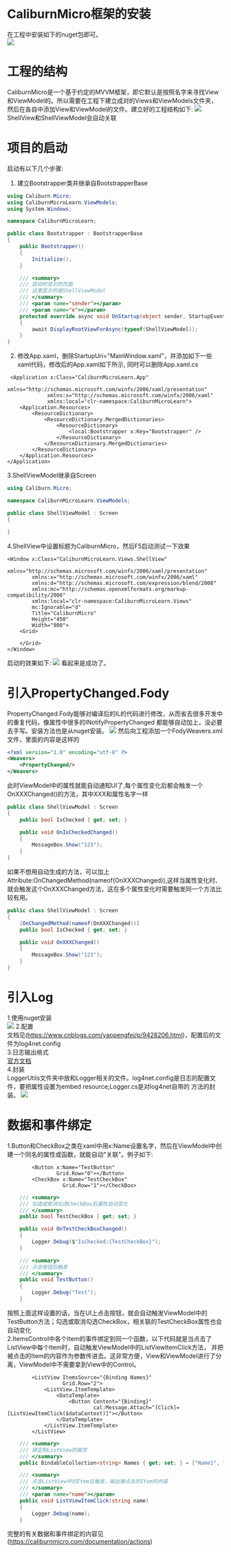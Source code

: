 # CaliburnMicro框架的安装
在工程中安装如下的nuget包即可。  
![](./Picture/InstallCaliburnMicro.png)
# 工程的结构
CaliburnMicro是一个基于约定的MVVM框架，即它默认是按照名字来寻找View和ViewModel的。所以需要在工程下建立成对的Views和ViewModels文件夹，
然后在各自中添加View和ViewModel的文件。建立好的工程结构如下:
![](./Picture/ProjectStructure.png)  
ShellView和ShellViewModel会自动关联
# 项目的启动
启动有以下几个步骤:
1. 建立Bootstrapper类并继承自BootstrapperBase
```C#
using Caliburn.Micro;
using CaliburnMicroLearn.ViewModels;
using System.Windows;

namespace CaliburnMicroLearn;

public class Bootstrapper : BootstrapperBase
{
    public Bootstrapper()
    {
        Initialize();
    }

    /// <summary>
    /// 启动时显示的页面
    /// 这里显示的是ShellViewModel
    /// </summary>
    /// <param name="sender"></param>
    /// <param name="e"></param>
    protected override async void OnStartup(object sender, StartupEventArgs e)
    {
        await DisplayRootViewForAsync(typeof(ShellViewModel));
    }
}
```
2. 修改App.xaml，删除StartupUri="MainWindow.xaml"，并添加如下一些xaml代码，修改后的App.xaml如下所示,
同时可以删除App.xaml.cs
```xaml
 <Application x:Class="CaliburnMicroLearn.App"
             xmlns="http://schemas.microsoft.com/winfx/2006/xaml/presentation"
             xmlns:x="http://schemas.microsoft.com/winfx/2006/xaml"
             xmlns:local="clr-namespace:CaliburnMicroLearn">
    <Application.Resources>
        <ResourceDictionary>
            <ResourceDictionary.MergedDictionaries>
                <ResourceDictionary>
                    <local:Bootstrapper x:Key="Bootstrapper" />
                </ResourceDictionary>
            </ResourceDictionary.MergedDictionaries>
        </ResourceDictionary>
    </Application.Resources>
</Application>
```
3.ShellViewModel继承自Screen
```C#
using Caliburn.Micro;

namespace CaliburnMicroLearn.ViewModels;

public class ShellViewModel : Screen
{

}

```
4.ShellView中设置标题为CaliburnMicro，然后F5启动测试一下效果
```xaml
<Window x:Class="CaliburnMicroLearn.Views.ShellView"
        xmlns="http://schemas.microsoft.com/winfx/2006/xaml/presentation"
        xmlns:x="http://schemas.microsoft.com/winfx/2006/xaml"
        xmlns:d="http://schemas.microsoft.com/expression/blend/2008"
        xmlns:mc="http://schemas.openxmlformats.org/markup-compatibility/2006"
        xmlns:local="clr-namespace:CaliburnMicroLearn.Views"
        mc:Ignorable="d"
        Title="CaliburnMicro"
        Height="450"
        Width="800">
    <Grid>

    </Grid>
</Window>
```
启动的效果如下:
![](./Picture/StartProgramTest.png)
看起来是成功了。
# 引入PropertyChanged.Fody
PropertyChanged.Fody能够对编译后的IL的代码进行修改，从而省去很多开发中的重复代码，像属性中很多的INotifyPropertyChanged
都能够自动加上，没必要去手写。安装方法也是从nuget安装。
![](./Picture/PropertyChangedFody.png)
然后向工程添加一个FodyWeavers.xml文件，里面的内容是这样的
```xml
<?xml version="1.0" encoding="utf-8" ?>
<Weavers>
	<PropertyChanged/>
</Weavers>
```
此时ViewModel中的属性就能自动通知UI了,每个属性变化后都会触发一个OnXXXChanged()的方法，其中XXX和属性名字一样
```C#
public class ShellViewModel : Screen
{
    public bool IsChecked { get; set; }

    public void OnIsCheckedChanged()
    {
        MessageBox.Show("123");
    }
}
```
如果不想用自动生成的方法，可以加上Attribute:OnChangedMethod(nameof(OnXXXChanged)),这样当属性变化时、
就会触发这个OnXXXChanged方法，这在多个属性变化时需要触发同一个方法比较有用。
```C#
public class ShellViewModel : Screen
{
    [OnChangedMethod(nameof(OnXXXChanged))]
    public bool IsChecked { get; set; }

    public void OnXXXChanged()
    {
        MessageBox.Show("123");
    }
}
```
# 引入Log  
1.使用nuget安装  
![](./Picture/Install_log4net.png)
2.配置  
文档见(https://www.cnblogs.com/yaopengfei/p/9428206.html)，配置后的文件为log4net.config  
3.日志输出格式  
[官方文档](https://logging.apache.org/log4net/log4net-1.2.13/release/sdk/log4net.Layout.PatternLayout.html)  
4.封装  
LoggerUtils文件夹中放和Logger相关的文件。log4net.config是日志的配置文件，要把属性设置为embed resource;Logger.cs是对log4net自带的
方法的封装。
![](./Picture/log4net_config.png)  
# 数据和事件绑定
1.Button和CheckBox之类在xaml中用x:Name设置名字，然后在ViewModel中创建一个同名的属性或函数，就能自动"关联"。例子如下:
```xaml
        <Button x:Name="TestButton"
                Grid.Row="0"></Button>
        <CheckBox x:Name="TestCheckBox"
                  Grid.Row="1"></CheckBox>
```
```C#
    /// <summary>
    /// 勾选或取消勾选CheckBox后属性自动变化
    /// </summary>
    public bool TestCheckBox { get; set; }

    public void OnTestCheckBoxChanged()
    {
        Logger.Debug($"IsChecked:{TestCheckBox}");
    }

    /// <summary>
    /// 点击按钮后触发
    /// </summary>
    public void TestButton()
    {
        Logger.Debug("Test");
    }
```  
按照上面这样设置的话，当在UI上点击按钮，就会自动触发ViewModel中的TestButton方法；勾选或取消勾选CheckBox，相关联的TestCheckBox属性也会自动变化  
2.ItemsControl中各个Item的事件绑定到同一个函数，以下代码就是当点击了ListView中每个Item时，自动触发ViewModel中的ListViewItemClick方法，
并把被点击的Item的内容作为参数传进去。这非常方便，View和ViewModel进行了分离，ViewModel中不需要拿到View中的Control。
```xaml
        <ListView ItemsSource="{Binding Names}"
                  Grid.Row="2">
            <ListView.ItemTemplate>
                <DataTemplate>
                    <Button Content="{Binding}"
                            cal:Message.Attach="[Click]=[ListViewItemClick($dataContext)]"></Button>
                </DataTemplate>
            </ListView.ItemTemplate>
        </ListView>
```
```C#
    /// <summary>
    /// 绑定到ListView的属性
    /// </summary>
    public BindableCollection<string> Names { get; set; } = ["Name1", "Name2", "Name3"];

    /// <summary>
    /// 点击ListView中的Item后触发，输出被点击的Item的内容
    /// </summary>
    /// <param name="name"></param>
    public void ListViewItemClick(string name)
    {
        Logger.Debug(name);
    }
```  
完整的有关数据和事件绑定的内容见(https://caliburnmicro.com/documentation/actions)